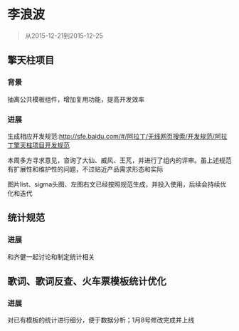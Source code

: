 # 李浪波

> 从2015-12-21到2015-12-25

## 擎天柱项目

### 背景

抽离公共模板组件，增加复用功能，提高开发效率

### 进展

生成相应开发规范:http://sfe.baidu.com/#/阿拉丁/无线网页搜索/开发规范/阿拉丁擎天柱项目开发规范

本周多方寻求意见，咨询了大仙、威风、王芃，并进行了组内的评审。虽上述规范有扩展性和维护性的问题，不过贴近产品需求形态和实际

图片list、sigma头图、左图右文已经按照规范生成，并投入使用，后续会持续优化和迭代

## 统计规范

### 进展

和齐健一起讨论和制定统计相关

## 歌词、歌词反查、火车票模板统计优化

### 进展

对已有模板的统计进行细分，便于数据分析；1月8号修改完成并上线
